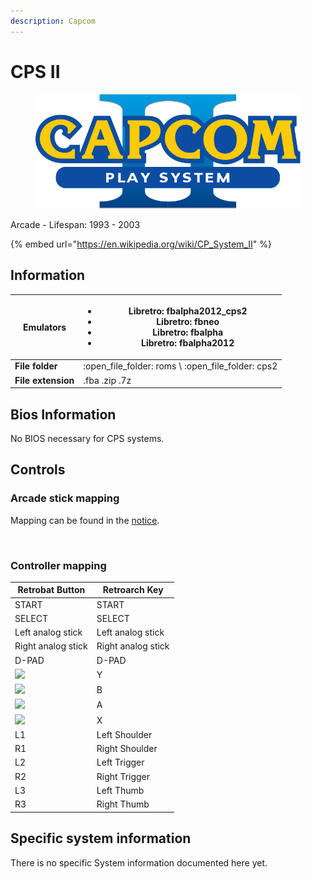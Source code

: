 ```yaml
---
description: Capcom
---
```


# CPS II

<figure><img src="https://raw.githubusercontent.com/fabricecaruso/es-theme-carbon/52ff37c9e265587d006945a2ba695b5a962b3a3d/art/logos/cps2.svg" alt=""><figcaption></figcaption></figure>

Arcade - Lifespan: 1993 - 2003

{% embed url="https://en.wikipedia.org/wiki/CP_System_II" %}

## Information

| **Emulators**      | <ul><li>Libretro: fbalpha2012_cps2</li><li>Libretro: fbneo</li><li>Libretro: fbalpha</li><li>Libretro: fbalpha2012</li></ul> |
| ------------------ | ---------------------------------------------------------------------------------------------------------------------------- |
| **File folder**    | :open\_file\_folder: roms \ :open\_file\_folder: cps2                                                                        |
| **File extension** | .fba .zip .7z                                                                                                                |

## Bios Information

No BIOS necessary for CPS systems.

## Controls

### Arcade stick mapping

Mapping can be found in the [notice](http://retrobat.ovh/notice/notice.pdf).

<figure><img src="https://i.imgur.com/kXBcdsB.png" alt=""><figcaption></figcaption></figure>

### Controller mapping

| Retrobat Button                                          | Retroarch Key      |
| -------------------------------------------------------- | ------------------ |
| START                                                    | START              |
| SELECT                                                   | SELECT             |
| Left analog stick                                        | Left analog stick  |
| Right analog stick                                       | Right analog stick |
| D-PAD                                                    | D-PAD              |
| ![](<../../../../.gitbook/assets/image (2) (1) (1).png>) | Y                  |
| ![](<../../../../.gitbook/assets/image (1) (2) (1).png>) | B                  |
| ![](<../../../../.gitbook/assets/image (4) (1).png>)     | A                  |
| ![](<../../../../.gitbook/assets/image (3) (1) (2).png>) | X                  |
| L1                                                       | Left Shoulder      |
| R1                                                       | Right Shoulder     |
| L2                                                       | Left Trigger       |
| R2                                                       | Right Trigger      |
| L3                                                       | Left Thumb         |
| R3                                                       | Right Thumb        |

## Specific system information

There is no specific System information documented here yet.
